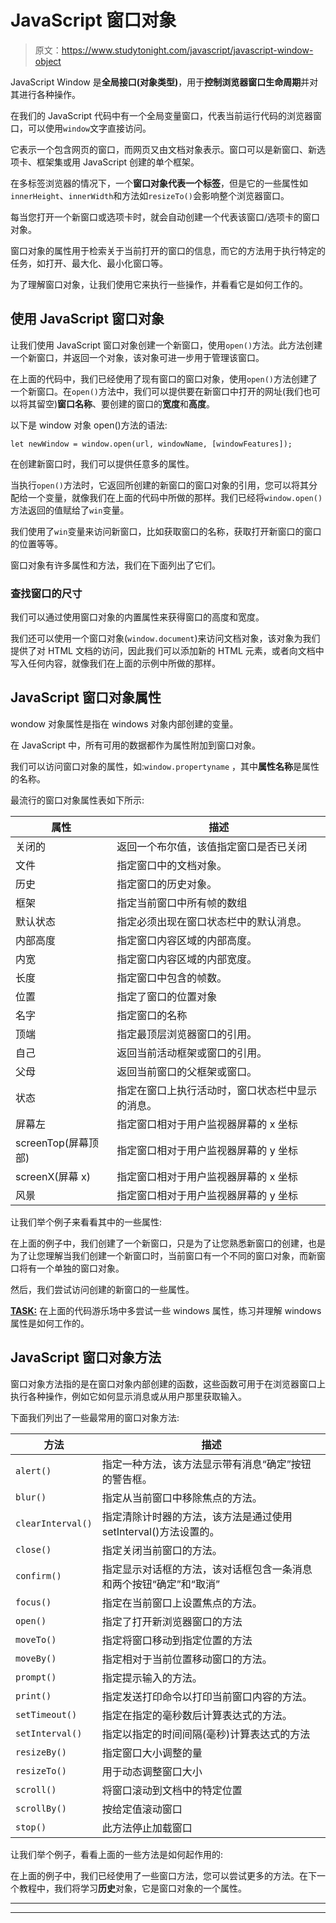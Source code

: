 # JavaScript 窗口对象

> 原文：<https://www.studytonight.com/javascript/javascript-window-object>

JavaScript Window 是**全局接口(对象类型)**，用于**控制浏览器窗口生命周期**并对其进行各种操作。

在我们的 JavaScript 代码中有一个全局变量窗口，代表当前运行代码的浏览器窗口，可以使用`window`文字直接访问。

它表示一个包含网页的窗口，而网页又由文档对象表示。窗口可以是新窗口、新选项卡、框架集或用 JavaScript 创建的单个框架。

在多标签浏览器的情况下，一个**窗口对象代表一个标签**，但是它的一些属性如`innerHeight`、`innerWidth`和方法如`resizeTo()`会影响整个浏览器窗口。

每当您打开一个新窗口或选项卡时，就会自动创建一个代表该窗口/选项卡的窗口对象。

窗口对象的属性用于检索关于当前打开的窗口的信息，而它的方法用于执行特定的任务，如打开、最大化、最小化窗口等。

为了理解窗口对象，让我们使用它来执行一些操作，并看看它是如何工作的。

## 使用 JavaScript 窗口对象

让我们使用 JavaScript 窗口对象创建一个新窗口，使用`open()`方法。此方法创建一个新窗口，并返回一个对象，该对象可进一步用于管理该窗口。

在上面的代码中，我们已经使用了现有窗口的窗口对象，使用`open()`方法创建了一个新窗口。在`open()`方法中，我们可以提供要在新窗口中打开的网址(我们也可以将其留空)**窗口名称**、要创建的窗口的**宽度**和**高度**。

以下是 window 对象 open()方法的语法:

```
let newWindow = window.open(url, windowName, [windowFeatures]);
```

在创建新窗口时，我们可以提供任意多的属性。

当执行`open()`方法时，它返回所创建的新窗口的窗口对象的引用，您可以将其分配给一个变量，就像我们在上面的代码中所做的那样。我们已经将`window.open()`方法返回的值赋给了`win`变量。

我们使用了`win`变量来访问新窗口，比如获取窗口的名称，获取打开新窗口的窗口的位置等等。

窗口对象有许多属性和方法，我们在下面列出了它们。

### 查找窗口的尺寸

我们可以通过使用窗口对象的内置属性来获得窗口的高度和宽度。

我们还可以使用一个窗口对象(`window.document`)来访问文档对象，该对象为我们提供了对 HTML 文档的访问，因此我们可以添加新的 HTML 元素，或者向文档中写入任何内容，就像我们在上面的示例中所做的那样。

## JavaScript 窗口对象属性

wondow 对象属性是指在 windows 对象内部创建的变量。

在 JavaScript 中，所有可用的数据都作为属性附加到窗口对象。

我们可以访问窗口对象的属性，如:`window.propertyname` ，其中**属性名称**是属性的名称。

最流行的窗口对象属性表如下所示:

| **属性** | **描述** |
| --- | --- |
| 关闭的 | 返回一个布尔值，该值指定窗口是否已关闭 |
| 文件 | 指定窗口中的文档对象。 |
| 历史 | 指定窗口的历史对象。 |
| 框架 | 指定当前窗口中所有帧的数组 |
| 默认状态 | 指定必须出现在窗口状态栏中的默认消息。 |
| 内部高度 | 指定窗口内容区域的内部高度。 |
| 内宽 | 指定窗口内容区域的内部宽度。 |
| 长度 | 指定窗口中包含的帧数。 |
| 位置 | 指定了窗口的位置对象 |
| 名字 | 指定窗口的名称 |
| 顶端 | 指定最顶层浏览器窗口的引用。 |
| 自己 | 返回当前活动框架或窗口的引用。 |
| 父母 | 返回当前窗口的父框架或窗口。 |
| 状态 | 指定在窗口上执行活动时，窗口状态栏中显示的消息。 |
| 屏幕左 | 指定窗口相对于用户监视器屏幕的 x 坐标 |
| screenTop(屏幕顶部) | 指定窗口相对于用户监视器屏幕的 y 坐标 |
| screenX(屏幕 x) | 指定窗口相对于用户监视器屏幕的 x 坐标 |
| 风景 | 指定窗口相对于用户监视器屏幕的 y 坐标 |

让我们举个例子来看看其中的一些属性:

在上面的例子中，我们创建了一个新窗口，只是为了让您熟悉新窗口的创建，也是为了让您理解当我们创建一个新窗口时，当前窗口有一个不同的窗口对象，而新窗口将有一个单独的窗口对象。

然后，我们尝试访问创建的新窗口的一些属性。

<u>**TASK:**</u> 在上面的代码游乐场中多尝试一些 windows 属性，练习并理解 windows 属性是如何工作的。

## JavaScript 窗口对象方法

窗口对象方法指的是在窗口对象内部创建的函数，这些函数可用于在浏览器窗口上执行各种操作，例如它如何显示消息或从用户那里获取输入。

下面我们列出了一些最常用的窗口对象方法:

| **方法** | **描述** |
| --- | --- |
| `alert()` | 指定一种方法，该方法显示带有消息“确定”按钮的警告框。 |
| `blur()` | 指定从当前窗口中移除焦点的方法。 |
| `clearInterval()` | 指定清除计时器的方法，该方法是通过使用 setInterval()方法设置的。 |
| `close()` | 指定关闭当前窗口的方法。 |
| `confirm()` | 指定显示对话框的方法，该对话框包含一条消息和两个按钮“确定”和“取消” |
| `focus()` | 指定在当前窗口上设置焦点的方法。 |
| `open()` | 指定了打开新浏览器窗口的方法 |
| `moveTo()` | 指定将窗口移动到指定位置的方法 |
| `moveBy()` | 指定相对于当前位置移动窗口的方法。 |
| `prompt()` | 指定提示输入的方法。 |
| `print()` | 指定发送打印命令以打印当前窗口内容的方法。 |
| `setTimeout()` | 指定在指定的毫秒数后计算表达式的方法。 |
| `setInterval()` | 指定以指定的时间间隔(毫秒)计算表达式的方法 |
| `resizeBy()` | 指定窗口大小调整的量 |
| `resizeTo()` | 用于动态调整窗口大小 |
| `scroll()` | 将窗口滚动到文档中的特定位置 |
| `scrollBy()` | 按给定值滚动窗口 |
| `stop()` | 此方法停止加载窗口 |

让我们举个例子，看看上面的一些方法是如何起作用的:

在上面的例子中，我们已经使用了一些窗口方法，您可以尝试更多的方法。在下一个教程中，我们将学习**历史**对象，它是窗口对象的一个属性。

* * *

* * *